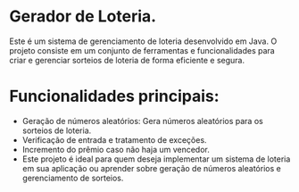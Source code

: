 # Gerador de Loteria.
Este é um sistema de gerenciamento de loteria desenvolvido em Java. O projeto consiste em um conjunto de ferramentas e funcionalidades para criar e gerenciar sorteios de loteria de forma eficiente e segura.

# Funcionalidades principais:
- Geração de números aleatórios: Gera números aleatórios para os sorteios de loteria.
- Verificação de entrada e tratamento de exceções.
- Incremento do prêmio caso não haja um vencedor.
- Este projeto é ideal para quem deseja implementar um sistema de loteria em sua aplicação ou aprender sobre geração de números aleatórios e gerenciamento de sorteios.
